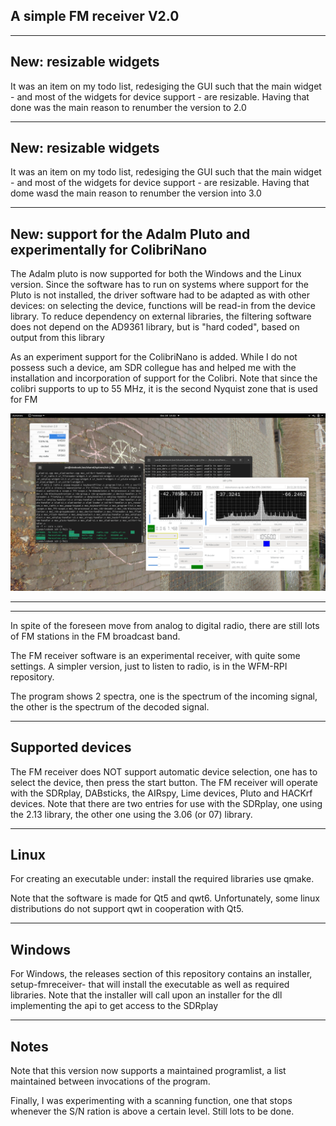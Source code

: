 
A simple FM receiver V2.0
-------------------------

-----------------------------------------------------------------------
New: resizable widgets
-----------------------------------------------------------------------

It was an item on my todo list, redesiging the GUI such that the main
widget - and most of the widgets for device support - are resizable.
Having that done was the main reason to renumber the version to 2.0

-----------------------------------------------------------------------
New: resizable widgets
-----------------------------------------------------------------------

It was an item on my todo list, redesiging the GUI such that the main
widget - and most of the widgets for device support - are resizable.
Having that dome wasd the main reason to renumber the version into 3.0

------------------------------------------------------------------------
New: support for the Adalm Pluto and experimentally for ColibriNano
------------------------------------------------------------------------

The Adalm pluto is now supported for both the Windows and the Linux version.
Since the software has to run on systems where support for the Pluto is
not installed, the driver software had to be adapted as with
other devices: on selecting the device, functions will be read-in from the
device library. To reduce dependency on external libraries, the filtering
software does not depend on the AD9361 library, but is "hard coded",
based on output from this library

As an experiment support for the ColibriNano is added. While I do not 
possess such a device, am SDR collegue has and helped me with the
installation and incorporation of support for the Colibri.
Note that since the colibri supports to up to 55 MHz, it is the second Nyquist
zone that is used for FM

![fm receiver](/fmreceiver.png?raw=true)

-------------------------------------------------------------------------
-------------------------------------------------------------------------

In spite of the foreseen move from analog to digital radio, there
are still lots of FM stations in the FM broadcast band.

The FM receiver software is an experimental receiver, with quite some settings.
A simpler version, just to listen to radio, is in the WFM-RPI repository.

The program shows 2 spectra, one is the spectrum of the incoming signal,
the other is the spectrum of the decoded signal.

-------------------------------------------------------------------------
Supported devices
-------------------------------------------------------------------------

The FM receiver does NOT support automatic device selection,
one has to select the device, then press the start button.
The FM receiver will operate with the SDRplay, DABsticks, the AIRspy,
Lime devices, Pluto and HACKrf devices. Note that there are two entries for use with the
SDRplay, one using the 2.13 library, the other one using the 3.06 (or 07)
library.

--------------------------------------------------------------------------------
Linux
--------------------------------------------------------------------------------
For creating an executable under: install the required libraries use qmake.

Note that the software is made for Qt5 and qwt6. Unfortunately, some
linux distributions do not support qwt in cooperation with Qt5.

-------------------------------------------------------------------------------
Windows
-------------------------------------------------------------------------------

For Windows, the releases section of this repository contains an installer, setup-fmreceiver-  that will
install the executable as well as required libraries. Note that the installer will call upon
an installer for the dll implementing the api to get access to the SDRplay

------------------------------------------------------------------------------
Notes
------------------------------------------------------------------------------

Note that this version now supports a maintained programlist,
a list maintained between invocations of the program.

Finally, I was experimenting with a scanning function, one that stops
whenever the S/N ration is above a certain level. Still lots to be done.


